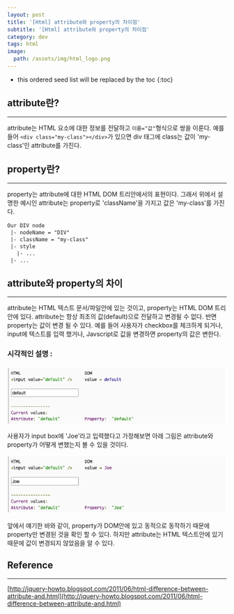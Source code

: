 ```yaml
---
layout: post
title: '[Html] attribute와 property의 차이점'
subtitle: '[Html] attribute와 property의 차이점'
category: dev
tags: html
image:
  path: /assets/img/html_logo.png
---
```


<!-- prettier-ignore -->
* this ordered seed list will be replaced by the toc 
{:toc}

## attribute란?

---

attribute는 HTML 요소에 대한 정보를 전달하고 `이름="값"`형식으로 쌍을 이룬다. 예를 들어 `<div class="my-class"></div>`가 있으면 div 태그에 class는 값이 'my-class'인 attribute를 가진다.

## property란?

---

property는 attribute에 대한 HTML DOM 트리안에서의 표현이다. 그래서 위에서 설명한 예시인 attribute는 property로 'className'을 가지고 값은 'my-class'를 가진다.

```
Our DIV node
 |- nodeName = "DIV"
 |- className = "my-class"
 |- style
   |- ...
 |- ...
```

## attribute와 property의 차이

---

attribute는 HTML 텍스트 문서/파일안에 있는 것이고, property는 HTML DOM 트리안에 있다. attribute는 항상 최초의 값(default)으로 전달하고 변경될 수 없다. 반면 property는 값이 변경 될 수 있다. 예를 들어 사용자가 checkbox를 체크하게 되거나, input에 텍스트를 입력 했거나, Javscript로 값을 변경하면 property의 값은 변한다.

### 시각적인 설명 :

![example1](/assets/img/development/2022/11/21/example1.png)

사용자가 input box에 'Joe'라고 입력했다고 가정해보면 아래 그림은 attribute와 property가 어떻게 변했는지 볼 수 있을 것이다.

![example2](/assets/img/development/2022/11/21/example2.png)

앞에서 얘기한 바와 같이, property가 DOM안에 있고 동적으로 동작하기 때문에 property만 변경된 것을 확인 할 수 있다. 하지만 attribute는 HTML 텍스트안에 있기 때문에 값이 변경되지 않았음을 알 수 있다.

## Reference

---

[http://jquery-howto.blogspot.com/2011/06/html-difference-between-attribute-and.html](http://jquery-howto.blogspot.com/2011/06/html-difference-between-attribute-and.html)
